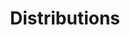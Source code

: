 ---
title: Distributions
excerpt:
categorySlug: development
slug: webhooks
type: link
hidden: false
order: 95
link_url: https://support.voucherify.io/article/19-how-does-the-distribution-manager-work
---